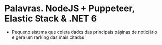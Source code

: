 # Palavras. NodeJS + Puppeteer, Elastic Stack & .NET 6

- Pequeno sistema que coleta dados das principais páginas de noticiário e gera um ranking das mais citadas
